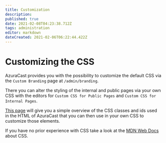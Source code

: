 ```yaml
---
title: Customization
description: 
published: true
date: 2021-02-08T04:23:38.712Z
tags: administration
editor: markdown
dateCreated: 2021-02-06T06:22:44.422Z
---
```


# Customizing the CSS

AzuraCast provides you with the possibility to customize the default CSS via the `Custom Branding` page at `/admin/branding`.

There you can alter the styling of the internal and public pages via your own CSS with the editors for `Custom CSS for Public Pages` and `Custom CSS for Internal Pages`.

[This page](/en/administration/customization/css) will give you a simple overview of the CSS classes and ids used in the HTML of AzuraCast that you can then use in your own CSS to customize those elements.

If you have no prior experience with CSS take a look at the [MDN Web Docs](https://developer.mozilla.org/en-US/docs/Web/CSS) about CSS.

